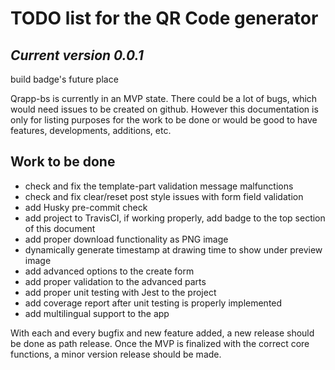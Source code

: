 
# TODO list for the QR Code generator

## _Current version 0.0.1_

build badge's future place

Qrapp-bs is currently in an MVP state. There could be a lot of bugs, which would need issues to be created on github. However this documentation is only for listing purposes for the work to be done or would be good to have features, developments, additions, etc.

## Work to be done

- check and fix the template-part validation message malfunctions
- check and fix clear/reset post style issues with form field validation
- add Husky pre-commit check
- add project to TravisCI, if working properly, add badge to the top section of this document
- add proper download functionality as PNG image
- dynamically generate timestamp at drawing time to show under preview image
- add advanced options to the create form
- add proper validation to the advanced parts
- add proper unit testing with Jest to the project
- add coverage report after unit testing is properly implemented
- add multilingual support to the app

With each and every bugfix and new feature added, a new release should be done as path release. Once the MVP is finalized with the correct core functions, a minor version release should be made.
